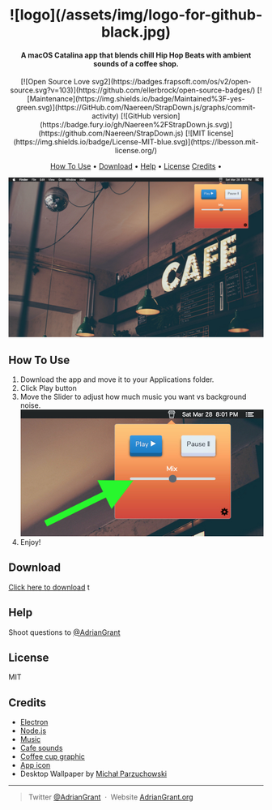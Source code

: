 <h1 align="center">
![logo](/assets/img/logo-for-github-black.jpg)
</h1>

<h4 align="center">A macOS Catalina app that blends chill Hip Hop Beats with ambient sounds of a coffee shop.</h4>

<p align="center">
[![Open Source Love svg2](https://badges.frapsoft.com/os/v2/open-source.svg?v=103)](https://github.com/ellerbrock/open-source-badges/)
[![Maintenance](https://img.shields.io/badge/Maintained%3F-yes-green.svg)](https://GitHub.com/Naereen/StrapDown.js/graphs/commit-activity)
[![GitHub version](https://badge.fury.io/gh/Naereen%2FStrapDown.js.svg)](https://github.com/Naereen/StrapDown.js)
[![MIT license](https://img.shields.io/badge/License-MIT-blue.svg)](https://lbesson.mit-license.org/)
</p>

<p align="center">
  <a href="#how-to-use">How To Use</a> •
  <a href="#download">Download</a> •
  <a href="#help">Help</a> •
  <a href="#license">License</a>
  <a href="#credits">Credits</a> •
</p>

![screenshot](/assets/img/screenshot-small.jpg)


## How To Use
1. Download the app and move it to your Applications folder.
2. Click Play button 
3. Move the Slider to adjust how much music you want vs background noise.
![screenshot](/assets/img/slider.jpg)
4. Enjoy! 


## Download

[Click here to download](https://github.com/amitmerchant1990/electron-markdownify/releases/tag/v1.2.0) t

## Help

Shoot questions to [@AdrianGrant](https://twitter.com/AdrianGrant) 


## License

MIT

## Credits
- [Electron](http://electron.atom.io/)
- [Node.js](https://nodejs.org/)
- [Music](https://www.youtube.com/watch?v=gwDoRPcPxtc) 
- [Cafe sounds](https://www.youtube.com/watch?v=gaGrHUekGrc)   
- [Coffee cup graphic](https://www.deviantart.com/dunedhel/gallery#/d2f3sb6)
- [App icon](https://www.iconfinder.com/icons/185113/coffee_streamline_icon)
-  Desktop Wallpaper by [Michał Parzuchowski](https://unsplash.com/@mparzuchowski) 


---
> Twitter [@AdrianGrant](https://twitter.com/AdrianGrant) &nbsp;&middot;&nbsp;
> Website [AdrianGrant.org](https://AdrianGrant.org) 
